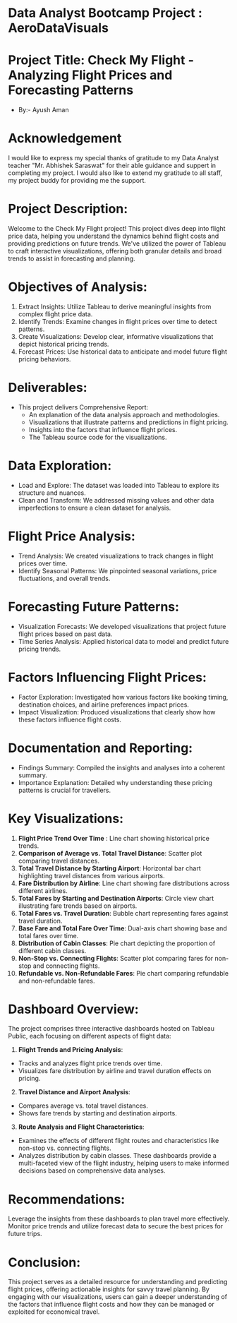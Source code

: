 #   Data Analyst Bootcamp Project : AeroDataVisuals
# Project Title: Check My Flight - Analyzing Flight Prices and Forecasting Patterns 
*  By:- Ayush Aman
 
# Acknowledgement
 I would like to express my special thanks of gratitude to my Data Analyst teacher "Mr. Abhishek Saraswat" for their able guidance and suppert in completing my project. I would also like to extend my gratitude to all staff, my project buddy for providing me the support.
 
# Project Description:
 Welcome to the Check My Flight project! This project dives deep into flight price data, helping you understand the dynamics behind flight costs and providing predictions on future trends. We've utilized the power of Tableau to craft interactive visualizations, offering both granular details and broad trends to assist in forecasting and planning.
 
# Objectives of Analysis:
 1.	Extract Insights: Utilize Tableau to derive meaningful insights from complex flight price data.
 2.	Identify Trends: Examine changes in flight prices over time to detect patterns.
 3.	Create Visualizations: Develop clear, informative visualizations that depict historical pricing trends.
 4.	Forecast Prices: Use historical data to anticipate and model future flight pricing behaviors.

# Deliverables:
* This project delivers Comprehensive Report:
  * An explanation of the data analysis approach and methodologies.
  * Visualizations that illustrate patterns and predictions in flight pricing.
  * Insights into the factors that influence flight prices.
  * The Tableau source code for the visualizations.

# Data Exploration: 
* Load and Explore: The dataset was loaded into Tableau to explore its structure and nuances.
* Clean and Transform: We addressed missing values and other data imperfections to ensure a clean dataset for analysis.
  
# Flight Price Analysis: 
* Trend Analysis: We created visualizations to track changes in flight prices over time.
* Identify Seasonal Patterns: We pinpointed seasonal variations, price fluctuations, and overall trends.

# Forecasting Future Patterns: 
* Visualization Forecasts: We developed visualizations that project future flight prices based on past data.
* Time Series Analysis: Applied historical data to model and predict future pricing trends.

# Factors Influencing Flight Prices: 
* Factor Exploration: Investigated how various factors like booking timing, destination choices, and airline preferences impact prices.
* Impact Visualization: Produced visualizations that clearly show how these factors influence flight costs.

# Documentation and Reporting: 
* Findings Summary: Compiled the insights and analyses into a coherent summary.
* Importance Explanation: Detailed why understanding these pricing patterns is crucial for travellers.

# Key Visualizations: 
  1.	**Flight Price Trend Over Time** : Line chart showing historical price trends.
  2.	**Comparison of Average vs. Total Travel Distance**: Scatter plot comparing travel distances.
  3.	**Total Travel Distance by Starting Airport**: Horizontal bar chart highlighting travel distances from various airports.
  4.	**Fare Distribution by Airline**: Line chart showing fare distributions across different airlines.
  5.	**Total Fares by Starting and Destination Airports**: Circle view chart illustrating fare trends based on airports.
  6.	**Total Fares vs. Travel Duration**: Bubble chart representing fares against travel duration.
  7.	**Base Fare and Total Fare Over Time**: Dual-axis chart showing base and total fares over time.
  8.	**Distribution of Cabin Classes**: Pie chart depicting the proportion of different cabin classes.
  9.	**Non-Stop vs. Connecting Flights**: Scatter plot comparing fares for non-stop and connecting flights.
  10.	**Refundable vs. Non-Refundable Fares**: Pie chart comparing refundable and non-refundable fares.

# Dashboard Overview:
The project comprises three interactive dashboards hosted on Tableau Public, each focusing on different aspects of flight data:
1. **Flight Trends and Pricing Analysis**:
  * Tracks and analyzes flight price trends over time.
  * Visualizes fare distribution by airline and travel duration effects on pricing.
2.	**Travel Distance and Airport Analysis**:
  * Compares average vs. total travel distances.
  * Shows fare trends by starting and destination airports.
3.	**Route Analysis and Flight Characteristics**:
  * Examines the effects of different flight routes and characteristics like non-stop vs. connecting flights.
  * Analyzes distribution by cabin classes.
These dashboards provide a multi-faceted view of the flight industry, helping users to make informed decisions based on comprehensive data analyses.

# Recommendations:
Leverage the insights from these dashboards to plan travel more effectively. Monitor price trends and utilize forecast data to secure the best prices for future trips.

# Conclusion:
This project serves as a detailed resource for understanding and predicting flight prices, offering actionable insights for savvy travel planning. By engaging with our visualizations, users can gain a deeper understanding of the factors that influence flight costs and how they can be managed or exploited for economical travel.


